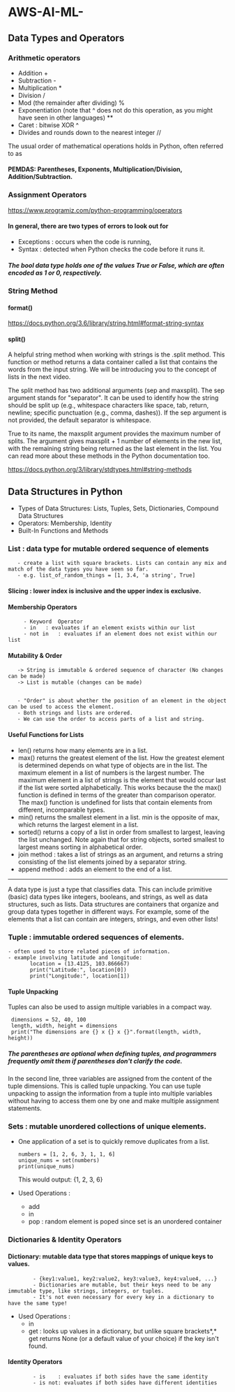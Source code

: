 # AWS-AI-ML-

## Data Types and Operators

### Arithmetic operators

- Addition +
- Subtraction -
- Multiplication *
- Division /
- Mod (the remainder after dividing) %
- Exponentiation (note that ^ does not do this operation, as you might have seen in other languages) **
- Caret : bitwise XOR ^
- Divides and rounds down to the nearest integer //

The usual order of mathematical operations holds in Python, often referred to as 
#### PEMDAS: Parentheses, Exponents, Multiplication/Division, Addition/Subtraction.

### Assignment Operators 

https://www.programiz.com/python-programming/operators

#### In general, there are two types of errors to look out for
 - Exceptions : occurs when the code is running,
 - Syntax : detected when Python checks the code before it runs it.


##### The bool data type holds one of the values True or False, which are often encoded as 1 or 0, respectively.

### String Method
#### format() 

https://docs.python.org/3.6/library/string.html#format-string-syntax

#### split()

A helpful string method when working with strings is the .split method. This function or method returns a data container called a list that contains the words from the input string. We will be introducing you to the concept of lists in the next video.

The split method has two additional arguments (sep and maxsplit). The sep argument stands for "separator". It can be used to identify how the string should be split up (e.g., whitespace characters like space, tab, return, newline; specific punctuation (e.g., comma, dashes)). If the sep argument is not provided, the default separator is whitespace.

True to its name, the maxsplit argument provides the maximum number of splits. The argument gives maxsplit + 1 number of elements in the new list, with the remaining string being returned as the last element in the list. You can read more about these methods in the Python documentation too.

https://docs.python.org/3/library/stdtypes.html#string-methods


## Data Structures in Python
  - Types of Data Structures: Lists, Tuples, Sets, Dictionaries, Compound Data Structures
  - Operators: Membership, Identity
  - Built-In Functions and Methods


### List : data type for mutable ordered sequence of elements
       - create a list with square brackets. Lists can contain any mix and match of the data types you have seen so far.
       - e.g. list_of_random_things = [1, 3.4, 'a string', True]

  #### Slicing : lower index is inclusive and the upper index is exclusive.
  #### Membership Operators
         - Keyword	Operator
         - in	: evaluates if an element exists within our list
         - not in	: evaluates if an element does not exist within our list

  #### Mutability & Order
       -> String is immutable & ordered sequence of character (No changes can be made)
       -> List is mutable (changes can be made)


       - "Order" is about whether the position of an element in the object can be used to access the element.
       - Both strings and lists are ordered.
       - We can use the order to access parts of a list and string.

  #### Useful Functions for Lists 
  
- len() returns how many elements are in a list.
- max() returns the greatest element of the list. How the greatest element is determined depends on what type of objects are in the list. The maximum element in a list of numbers is the largest number. The maximum element in a list of strings is the element that would occur last if the list were sorted alphabetically. This works because the the max() function is defined in terms of the greater than comparison operator. The max() function is undefined for lists that contain elements from different, incomparable types.
- min() returns the smallest element in a list. min is the opposite of max, which returns the largest element in a list.
- sorted() returns a copy of a list in order from smallest to largest, leaving the list unchanged. Note again that for string objects, sorted smallest to largest means sorting in alphabetical order.
- join method : takes a list of strings as an argument, and returns a string consisting of the list elements joined by a separator string.
- append method : adds an element to the end of a list.


------------------------------

A data type is just a type that classifies data. This can include primitive (basic) data types like integers, booleans, and strings, as well as data structures, such as lists.
Data structures are containers that organize and group data types together in different ways. For example, some of the elements that a list can contain are integers, strings, and even other lists!



### Tuple : immutable ordered sequences of elements.

    - often used to store related pieces of information.
    - example involving latitude and longitude:
           location = (13.4125, 103.866667)
           print("Latitude:", location[0])
           print("Longitude:", location[1])
           
   #### Tuple Unpacking
   Tuples can also be used to assign multiple variables in a compact way.

     dimensions = 52, 40, 100
     length, width, height = dimensions
     print("The dimensions are {} x {} x {}".format(length, width, height))
         
   ##### The parentheses are optional when defining tuples, and programmers frequently omit them if parentheses don't clarify the code. 
         
   In the second line, three variables are assigned from the content of the tuple dimensions. This is called tuple unpacking. You can use tuple unpacking to assign the 
   information from a tuple into multiple variables without having to access them one by one and make multiple assignment statements.

### Sets : mutable unordered collections of unique elements.

   - One application of a set is to quickly remove duplicates from a list.

         numbers = [1, 2, 6, 3, 1, 1, 6]
         unique_nums = set(numbers)
         print(unique_nums)

        This would output:  {1, 2, 3, 6}

   - Used Operations :
        - add
        - in
        - pop : random element is poped since set is an unordered container
    
### Dictionaries & Identity Operators

   #### Dictionary: mutable data type that stores mappings of unique keys to values.

            - {key1:value1, key2:value2, key3:value3, key4:value4, ...}
            - Dictionaries are mutable, but their keys need to be any immutable type, like strings, integers, or tuples.
            - It's not even necessary for every key in a dictionary to have the same type!

       
   - Used Operations :
        - in
        - get : looks up values in a dictionary, but unlike square brackets*,* get returns None (or a default value of your choice) if the key isn't found.
 
  
  ####  Identity Operators
    
            - is	: evaluates if both sides have the same identity
            - is not: evaluates if both sides have different identities
